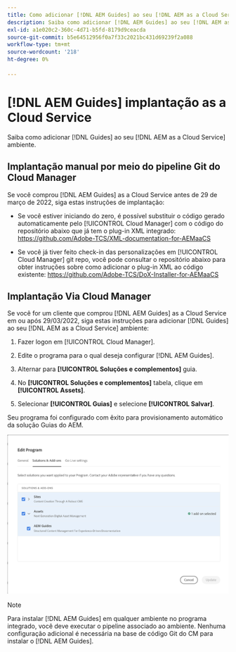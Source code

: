 ```yaml
---
title: Como adicionar [!DNL AEM Guides] ao seu [!DNL AEM as a Cloud Service] ambiente
description: Saiba como adicionar [!DNL AEM Guides] ao seu [!DNL AEM as a Cloud Service] ambiente
exl-id: a1e020c2-360c-4d71-b5fd-8179d9ceacda
source-git-commit: b5e64512956f0a7f33c2021bc431d69239f2a088
workflow-type: tm+mt
source-wordcount: '218'
ht-degree: 0%

---
```


# [!DNL AEM Guides] implantação as a Cloud Service

Saiba como adicionar [!DNL Guides] ao seu [!DNL AEM as a Cloud Service] ambiente.

## Implantação manual por meio do pipeline Git do Cloud Manager

Se você comprou [!DNL AEM Guides] as a Cloud Service antes de 29 de março de 2022, siga estas instruções de implantação:

* Se você estiver iniciando do zero, é possível substituir o código gerado automaticamente pelo [!UICONTROL Cloud Manager] com o código do repositório abaixo que já tem o plug-in XML integrado: https://github.com/Adobe-TCS/XML-documentation-for-AEMaaCS

* Se você já tiver feito check-in das personalizações em [!UICONTROL Cloud Manager] git repo, você pode consultar o repositório abaixo para obter instruções sobre como adicionar o plug-in XML ao código existente: https://github.com/Adobe-TCS/DoX-Installer-for-AEMaaCS

## Implantação Via Cloud Manager

Se você for um cliente que comprou [!DNL AEM Guides] as a Cloud Service em ou após 29/03/2022, siga estas instruções para adicionar [!DNL Guides] ao seu [!DNL AEM as a Cloud Service] ambiente:

1. Fazer logon em [!UICONTROL Cloud Manager].

1. Edite o programa para o qual deseja configurar [!DNL AEM Guides].

1. Alternar para **[!UICONTROL Soluções e complementos]** guia.

1. No **[!UICONTROL Soluções e complementos]** tabela, clique em **[!UICONTROL Assets]**.

1. Selecionar **[!UICONTROL Guias]** e selecione **[!UICONTROL Salvar]**.

Seu programa foi configurado com êxito para provisionamento automático da solução Guias do AEM.

![Configuração da solução AEM Guides](assets/addon-configuration.png)

>[!NOTE]
>
>Para instalar [!DNL AEM Guides] em qualquer ambiente no programa integrado, você deve executar o pipeline associado ao ambiente. Nenhuma configuração adicional é necessária na base de código Git do CM para instalar o [!DNL AEM Guides].
